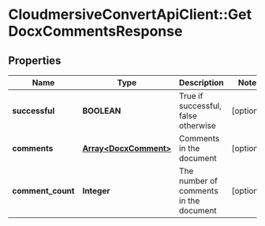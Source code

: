 # CloudmersiveConvertApiClient::GetDocxCommentsResponse

## Properties
Name | Type | Description | Notes
------------ | ------------- | ------------- | -------------
**successful** | **BOOLEAN** | True if successful, false otherwise | [optional] 
**comments** | [**Array&lt;DocxComment&gt;**](DocxComment.md) | Comments in the document | [optional] 
**comment_count** | **Integer** | The number of comments in the document | [optional] 


